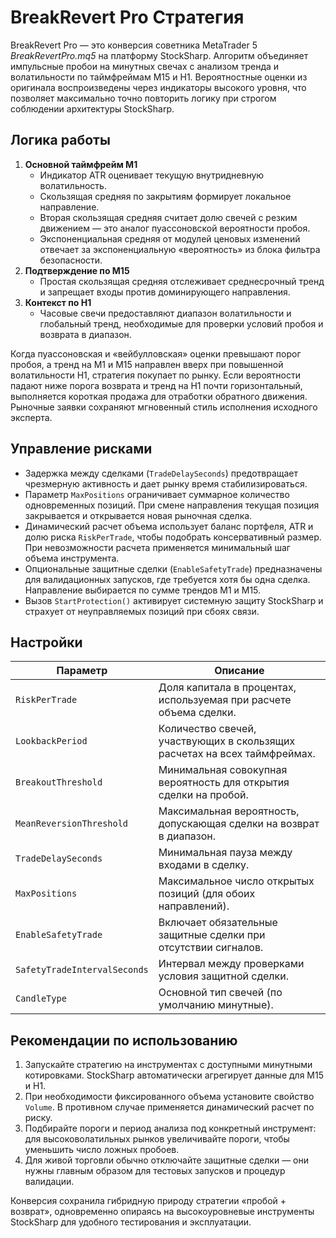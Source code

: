 # BreakRevert Pro Стратегия

BreakRevert Pro — это конверсия советника MetaTrader 5 *BreakRevertPro.mq5* на платформу StockSharp. Алгоритм объединяет импульсные пробои на минутных свечах с анализом тренда и волатильности по таймфреймам M15 и H1. Вероятностные оценки из оригинала воспроизведены через индикаторы высокого уровня, что позволяет максимально точно повторить логику при строгом соблюдении архитектуры StockSharp.

## Логика работы

1. **Основной таймфрейм M1**
   - Индикатор ATR оценивает текущую внутридневную волатильность.
   - Скользящая средняя по закрытиям формирует локальное направление.
   - Вторая скользящая средняя считает долю свечей с резким движением — это аналог пуассоновской вероятности пробоя.
   - Экспоненциальная средняя от модулей ценовых изменений отвечает за экспоненциальную «вероятность» из блока фильтра безопасности.
2. **Подтверждение по M15**
   - Простая скользящая средняя отслеживает среднесрочный тренд и запрещает входы против доминирующего направления.
3. **Контекст по H1**
   - Часовые свечи предоставляют диапазон волатильности и глобальный тренд, необходимые для проверки условий пробоя и возврата в диапазон.

Когда пуассоновская и «вейбулловская» оценки превышают порог пробоя, а тренд на M1 и M15 направлен вверх при повышенной волатильности H1, стратегия покупает по рынку. Если вероятности падают ниже порога возврата и тренд на H1 почти горизонтальный, выполняется короткая продажа для отработки обратного движения. Рыночные заявки сохраняют мгновенный стиль исполнения исходного эксперта.

## Управление рисками

- Задержка между сделками (`TradeDelaySeconds`) предотвращает чрезмерную активность и дает рынку время стабилизироваться.
- Параметр `MaxPositions` ограничивает суммарное количество одновременных позиций. При смене направления текущая позиция закрывается и открывается новая рыночная сделка.
- Динамический расчет объема использует баланс портфеля, ATR и долю риска `RiskPerTrade`, чтобы подобрать консервативный размер. При невозможности расчета применяется минимальный шаг объема инструмента.
- Опциональные защитные сделки (`EnableSafetyTrade`) предназначены для валидационных запусков, где требуется хотя бы одна сделка. Направление выбирается по сумме трендов M1 и M15.
- Вызов `StartProtection()` активирует системную защиту StockSharp и страхует от неуправляемых позиций при сбоях связи.

## Настройки

| Параметр | Описание |
|----------|----------|
| `RiskPerTrade` | Доля капитала в процентах, используемая при расчете объема сделки. |
| `LookbackPeriod` | Количество свечей, участвующих в скользящих расчетах на всех таймфреймах. |
| `BreakoutThreshold` | Минимальная совокупная вероятность для открытия сделки на пробой. |
| `MeanReversionThreshold` | Максимальная вероятность, допускающая сделки на возврат в диапазон. |
| `TradeDelaySeconds` | Минимальная пауза между входами в сделку. |
| `MaxPositions` | Максимальное число открытых позиций (для обоих направлений). |
| `EnableSafetyTrade` | Включает обязательные защитные сделки при отсутствии сигналов. |
| `SafetyTradeIntervalSeconds` | Интервал между проверками условия защитной сделки. |
| `CandleType` | Основной тип свечей (по умолчанию минутные). |

## Рекомендации по использованию

1. Запускайте стратегию на инструментах с доступными минутными котировками. StockSharp автоматически агрегирует данные для M15 и H1.
2. При необходимости фиксированного объема установите свойство `Volume`. В противном случае применяется динамический расчет по риску.
3. Подбирайте пороги и период анализа под конкретный инструмент: для высоковолатильных рынков увеличивайте пороги, чтобы уменьшить число ложных пробоев.
4. Для живой торговли обычно отключайте защитные сделки — они нужны главным образом для тестовых запусков и процедур валидации.

Конверсия сохранила гибридную природу стратегии «пробой + возврат», одновременно опираясь на высокоуровневые инструменты StockSharp для удобного тестирования и эксплуатации.
